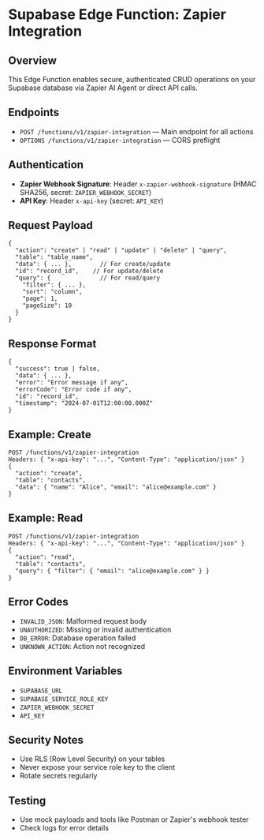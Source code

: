 # Supabase Edge Function: Zapier Integration

## Overview
This Edge Function enables secure, authenticated CRUD operations on your Supabase database via Zapier AI Agent or direct API calls.

## Endpoints
- `POST /functions/v1/zapier-integration` — Main endpoint for all actions
- `OPTIONS /functions/v1/zapier-integration` — CORS preflight

## Authentication
- **Zapier Webhook Signature**: Header `x-zapier-webhook-signature` (HMAC SHA256, secret: `ZAPIER_WEBHOOK_SECRET`)
- **API Key**: Header `x-api-key` (secret: `API_KEY`)

## Request Payload
```
{
  "action": "create" | "read" | "update" | "delete" | "query",
  "table": "table_name",
  "data": { ... },        // For create/update
  "id": "record_id",    // For update/delete
  "query": {              // For read/query
    "filter": { ... },
    "sort": "column",
    "page": 1,
    "pageSize": 10
  }
}
```

## Response Format
```
{
  "success": true | false,
  "data": { ... },
  "error": "Error message if any",
  "errorCode": "Error code if any",
  "id": "record_id",
  "timestamp": "2024-07-01T12:00:00.000Z"
}
```

## Example: Create
```
POST /functions/v1/zapier-integration
Headers: { "x-api-key": "...", "Content-Type": "application/json" }
{
  "action": "create",
  "table": "contacts",
  "data": { "name": "Alice", "email": "alice@example.com" }
}
```

## Example: Read
```
POST /functions/v1/zapier-integration
Headers: { "x-api-key": "...", "Content-Type": "application/json" }
{
  "action": "read",
  "table": "contacts",
  "query": { "filter": { "email": "alice@example.com" } }
}
```

## Error Codes
- `INVALID_JSON`: Malformed request body
- `UNAUTHORIZED`: Missing or invalid authentication
- `DB_ERROR`: Database operation failed
- `UNKNOWN_ACTION`: Action not recognized

## Environment Variables
- `SUPABASE_URL`
- `SUPABASE_SERVICE_ROLE_KEY`
- `ZAPIER_WEBHOOK_SECRET`
- `API_KEY`

## Security Notes
- Use RLS (Row Level Security) on your tables
- Never expose your service role key to the client
- Rotate secrets regularly

## Testing
- Use mock payloads and tools like Postman or Zapier's webhook tester
- Check logs for error details 